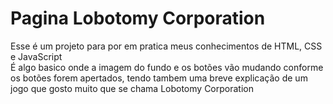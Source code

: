 # Pagina Lobotomy Corporation
Esse é um projeto para por em pratica meus conhecimentos de HTML, CSS e JavaScript <br>
É algo basico onde a imagem do fundo e os botões vão mudando conforme os botões forem apertados, tendo tambem uma breve explicação de um jogo que gosto muito que se chama Lobotomy Corporation<br>
